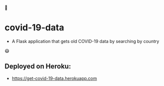 :pill: 
# covid-19-data 
- A Flask application that gets old COVID-19 data by searching by country

:mask:
## Deployed on Heroku: 
- https://get-covid-19-data.herokuapp.com

